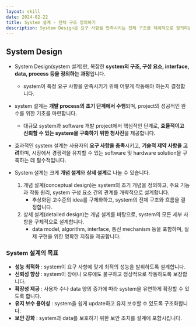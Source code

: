 ```yaml
---
layout: skill
date: 2024-02-22
title: System 설계 - 전체 구조 정의하기
description: System Design은 요구 사항을 만족시키는 전체 구조를 체계적으로 정의하는 과정입니다.
---
```



## System Design

- System Design(system 설계)란, 복잡한 **system의 구조, 구성 요소, interface, data, process 등을 정의하는 과정**입니다.
    - system이 특정 요구 사항을 만족시키기 위해 어떻게 작동해야 하는지 결정합니다.

- system 설계는 **개발 process의 초기 단계에서 수행**되며, project의 성공적인 완수를 위한 기초를 마련합니다.
    - 대규모 system과 software 개발 project에서 핵심적인 단계로, **효율적이고 신뢰할 수 있는 system을 구축하기 위한 청사진**을 제공합니다.

- 효과적인 system 설계는 사용자의 **요구 사항을 충족**시키고, **기술적 제약 사항을 고려**하며, 시장에서 경쟁력을 유지할 수 있는 software 및 hardware solution을 구축하는 데 필수적입니다.

- System 설계는 크게 **개념 설계**와 **상세 설계**로 나눌 수 있습니다.
    1. 개념 설계(conceptual design)는 system의 초기 개념을 정의하고, 주요 기능과 작동 원리, system 구성 요소 간의 관계를 개략적으로 설계합니다.
        - 추상화된 고수준의 idea를 구체화하고, system의 전체 구조와 흐름을 결정합니다.
    2. 상세 설계(detailed design)는 개념 설계를 바탕으로, system의 모든 세부 사항을 구체적으로 설계합니다.
        - data model, algorithm, interface, 통신 mechanism 등을 포함하며, 실제 구현을 위한 명확한 지침을 제공합니다.


### System 설계의 목표

- **성능 최적화** : system이 요구 사항에 맞게 최적의 성능을 발휘하도록 설계합니다.
- **신뢰성 향상** : system이 장애나 오류에도 불구하고 정상적으로 작동하도록 보장합니다.
- **확장성 제공** : 사용자 수나 data 양의 증가에 따라 system을 유연하게 확장할 수 있도록 합니다.
- **유지 보수 용이성** : system을 쉽게 update하고 유지 보수할 수 있도록 구조화합니다.
- **보안 강화** : system과 data를 보호하기 위한 보안 조치를 설계에 포함시킵니다.
